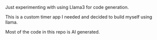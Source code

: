Just experimenting with using Llama3 for code generation.

This is a custom timer app I needed and decided to build myself using llama.

Most of the code in this repo is AI generated.